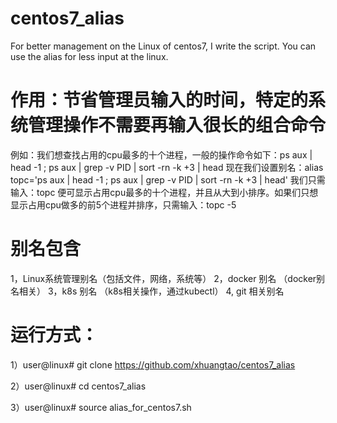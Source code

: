 # centos7_alias
For better management on the Linux of  centos7, I write the script. You can use the alias for  less input at the linux.
# 作用：节省管理员输入的时间，特定的系统管理操作不需要再输入很长的组合命令
例如：我们想查找占用的cpu最多的十个进程，一般的操作命令如下：ps aux  |  head  -1 ;  ps aux  | grep -v PID | sort -rn -k +3 |  head
现在我们设置别名：alias topc='ps aux  |  head  -1 ;  ps aux  | grep -v PID | sort -rn -k +3 |  head'
我们只需输入：topc 便可显示占用cpu最多的十个进程，并且从大到小排序。如果们只想显示占用cpu做多的前5个进程并排序，只需输入：topc -5


#  别名包含
1，Linux系统管理别名（包括文件，网络，系统等）
2，docker 别名 （docker别名相关）
3，k8s  别名 （k8s相关操作，通过kubectl）
4, git 相关别名

# 运行方式：
1）user@linux# git clone https://github.com/xhuangtao/centos7_alias

2）user@linux# cd centos7_alias

3）user@linux# source alias_for_centos7.sh

